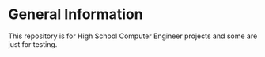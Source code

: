 <h1>General Information</h1>
This repository is for High School Computer Engineer projects and some are just for testing.
